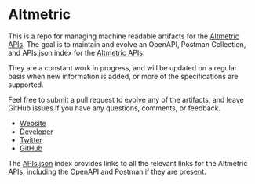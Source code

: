 # AltmetricThis is a repo for managing machine readable artifacts for the [Altmetric APIs](http://www.altmetric.com). The goal is to maintain and evolve an OpenAPI, Postman Collection, and APIs.json index for the [Altmetric APIs](http://www.altmetric.com).They are a constant work in progress, and will be updated on a regular basis when new information is added, or more of the specifications are supported.Feel free to submit a pull request to evolve any of the artifacts, and leave GitHub issues if you have any questions, comments, or feedback.- [Website](http://www.altmetric.com)- [Developer](http://www.altmetric.com)- [Twitter](https://twitter.com/altmetric)- [GitHub](https://github.com/altmetric)The [APIs.json](https://github.com/api-evangelist/altmetric/blob/master/apis.json) index provides links to all the relevant links for the Altmetric APIs, including the OpenAPI and Postman if they are present.